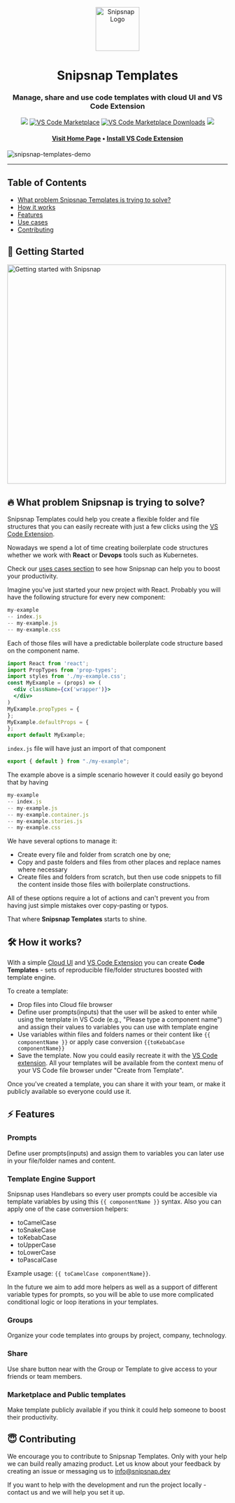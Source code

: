 <p align="center">
<img width="100" src="https://user-images.githubusercontent.com/2697570/118843423-568e4100-b8ca-11eb-8266-dac076d087e3.png" alt="Snipsnap Logo"/></p>
<h1 align="center">Snipsnap Templates</h1>
<h3 align="center">Manage, share and use code templates with cloud UI and VS Code Extension</h3>

<p align="center">
  <img src="https://img.shields.io/github/license/snipsnapdev/snipsnap"/>
  <a href="https://marketplace.visualstudio.com/items?itemName=snipsnapdev.snipsnap-templates-vscode">
    <img alt="VS Code Marketplace" src="https://img.shields.io/visual-studio-marketplace/v/snipsnapdev.snipsnap-templates-vscode"></a>
  <a href="https://marketplace.visualstudio.com/items?itemName=snipsnapdev.snipsnap-vscode">
    <img alt="VS Code Marketplace Downloads" src="https://img.shields.io/visual-studio-marketplace/d/snipsnapdev.snipsnap-templates-vscode"></a>
  <a href="https://twitter.com/snipsnap_dev"><img src="https://img.shields.io/twitter/follow/snipsnap_dev?style=social"/></a>
</p>

<h4 align="center"><a href="https://templates.snipsnap.dev/">Visit Home Page</a> • <a href="https://marketplace.visualstudio.com/items?itemName=snipsnapdev.snipsnap-templates-vscode">Install VS Code Extension</a></h4>

![snipsnap-templates-demo](https://user-images.githubusercontent.com/2697570/119970573-30466080-bfb0-11eb-9455-21c5d7e2561e.gif)

---

## Table of Contents

- [What problem Snipsnap Templates is trying to solve?](https://github.com/snipsnapdev/snipsnap/tree/master/templates#-what-problem-snipsnap-is-trying-to-solve)
- [How it works](https://github.com/snipsnapdev/snipsnap/tree/master/templates#%EF%B8%8F-how-it-works)
- [Features](https://github.com/snipsnapdev/snipsnap/tree/master/templates#-features)
- [Use cases](https://github.com/snipsnapdev/snipsnap/blob/master/templates/docs/use-cases.md)
- [Contributing](https://github.com/snipsnapdev/snipsnap/tree/master/templates#-contributing)

## 🚀 Getting Started

<a href="https://youtu.be/G7J_rWiMzwE">
<img width="500px" src="https://user-images.githubusercontent.com/2697570/118845264-eaacd800-b8cb-11eb-83ef-eb293180ac53.jpg" alt="Getting started with Snipsnap"/>
</a>

## 🔥 What problem Snipsnap is trying to solve?

Snipsnap Templates could help you create a flexible folder and file structures that you can easily recreate with just a few clicks using the [VS Code Extension](https://marketplace.visualstudio.com/items?itemName=snipsnapdev.snipsnap-templates-vscode).

Nowadays we spend a lot of time creating boilerplate code structures whether we work with **React** or **Devops** tools such as Kubernetes.

Check our [uses cases section](https://github.com/snipsnapdev/snipsnap/blob/master/templates/docs/use-cases.md) to see how Snipsnap can help you to boost your productivity.

Imagine you've just started your new project with React. Probably you will have the following structure for every new component:

```jsx
my-example
-- index.js
-- my-example.js
-- my-example.css
```
Each of those files will have a predictable boilerplate code structure based on the component name.

```jsx
import React from 'react';
import PropTypes from 'prop-types';
import styles from './my-example.css';
const MyExample = (props) => (
  <div className={cx('wrapper')}>
  </div>
)
MyExample.propTypes = {
};
MyExample.defaultProps = {
};
export default MyExample;
```

`index.js` file will have just an import of that component

```jsx
export { default } from "./my-example";
```

The example above is a simple scenario however it could easily go beyond that by having

```jsx
my-example
-- index.js
-- my-example.js
-- my-example.container.js
-- my-example.stories.js
-- my-example.css
```

We have several options to manage it:

- Create every file and folder from scratch one by one;
- Copy and paste folders and files from other places and replace names where necessary
- Create files and folders from scratch, but then use code snippets to fill the content inside those files with boilerplate constructions.

All of these options require a lot of actions and can't prevent you from having just simple mistakes over copy-pasting or typos.

That where **Snipsnap Templates** starts to shine.

## 🛠️ How it works?

With a simple [Cloud UI](https://templates.snipsnap.dev/) and [VS Code Extension](https://marketplace.visualstudio.com/items?itemName=snipsnapdev.snipsnap-templates-vscode) you can create **Code Templates** - sets of reproducible file/folder structures boosted with template engine.

To create a template:

- Drop files into Cloud file browser
- Define user prompts(inputs) that the user will be asked to enter while using the template in VS Code (e.g., "Please type a component name") and assign their values to variables you can use with template engine
- Use variables within files and folders names or their content like `{{ componentName }}` or apply case conversion `{{toKebabCase componentName}}`
- Save the template. Now you could easily recreate it with the [VS Code extension](https://marketplace.visualstudio.com/items?itemName=snipsnapdev.snipsnap-templates-vscode). All your templates will be available from the context menu of your VS Code file browser under "Create from Template".

Once you've created a template, you can share it with your team, or make it publicly available so everyone could use it.

## ⚡ Features

### Prompts

Define user prompts(inputs) and assign them to variables you can later use in your file/folder names and content.

### Template Engine Support

Snipsnap uses Handlebars so every user prompts could be accesible via template variables by using this `{{ componentName }}` syntax.
Also you can apply one of the case conversion helpers:

- toCamelCase
- toSnakeCase
- toKebabCase
- toUpperCase
- toLowerCase
- toPascalCase

Example usage: `{{ toCamelCase componentName}}`.

In the future we aim to add more helpers as well as a support of different variable types for prompts, so you will be able to use more complicated conditional logic or loop iterations in your templates.

### Groups

Organize your code templates into groups by project, company, technology.

### Share

Use share button near with the Group or Template to give access to your friends or team members.

### Marketplace and Public templates

Make template publicly available if you think it could help someone to boost their productivity.

## 😇 Contributing

We encourage you to contribute to Snipsnap Templates. Only with your help we can build really amazing product. Let us know about your feedback by creating an issue or messaging us to info@snipsnap.dev

If you want to help with the development and run the project locally - contact us and we will help you set it up.
